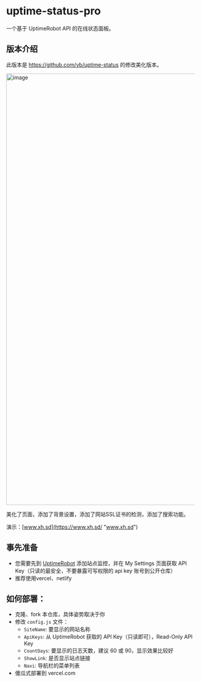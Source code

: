 # uptime-status-pro

一个基于 UptimeRobot API 的在线状态面板。

## 版本介绍

此版本是 https://github.com/yb/uptime-status 的修改美化版本。

<img width="1152" alt="image" src="https://p0.ssl.qhimgs1.com/t02ca1f2acaf8e93214.jpg">

美化了页面，添加了背景设置，添加了网站SSL证书的检测，添加了搜索功能。

演示：[www.xh.sd](https://www.xh.sd/ "www.xh.sd")

## 事先准备

- 您需要先到 [UptimeRobot](https://uptimerobot.com/ "UptimeRobot") 添加站点监控，并在 My Settings 页面获取 API Key（只读的最安全，不要暴露可写权限的 api key 账号到公开仓库）
- 推荐使用vercel、netlify

## 如何部署：

- 克隆、fork 本仓库，具体姿势取决于你
- 修改 `config.js` 文件：
   - `SiteName`: 要显示的网站名称
   - `ApiKeys`: 从 UptimeRobot 获取的 API Key（只读即可），Read-Only API Key
   - `CountDays`: 要显示的日志天数，建议 60 或 90，显示效果比较好
   - `ShowLink`: 是否显示站点链接
   - `Navi`: 导航栏的菜单列表
- 傻瓜式部署到 vercel.com